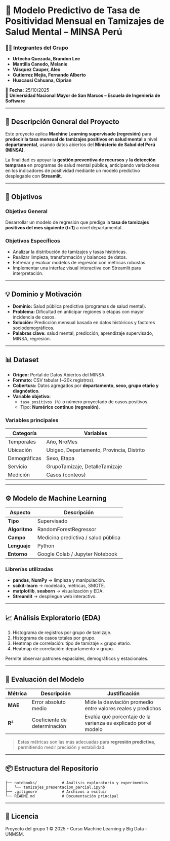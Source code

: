 # 🧠 Modelo Predictivo de Tasa de Positividad Mensual en Tamizajes de Salud Mental – MINSA Perú

### 👨‍🎓 Integrantes del Grupo
- **Urtecho Quezada, Brandon Lee**
- **Mantilla Canedo, Melanie**
- **Vásquez Cauper, Alex**
- **Gutierrez Mejía, Fernando Alberto**
- **Huacausi Cahuana, Ciprian**

📅 **Fecha:** 25/10/2025  
🏫 **Universidad Nacional Mayor de San Marcos – Escuela de Ingeniería de Software**

---

## 🧩 Descripción General del Proyecto

Este proyecto aplica **Machine Learning supervisado (regresión)** para **predecir la tasa mensual de tamizajes positivos en salud mental** a nivel **departamental**, usando datos abiertos del **Ministerio de Salud del Perú (MINSA)**.

La finalidad es apoyar la **gestión preventiva de recursos** y **la detección temprana** en programas de salud mental pública, anticipando variaciones en los indicadores de positividad mediante un modelo predictivo desplegable con **Streamlit**.

---

## 🎯 Objetivos

### Objetivo General
Desarrollar un modelo de regresión que prediga la **tasa de tamizajes positivos del mes siguiente (t+1)** a nivel departamental.

### Objetivos Específicos
- Analizar la distribución de tamizajes y tasas históricas.  
- Realizar limpieza, transformación y balanceo de datos.  
- Entrenar y evaluar modelos de regresión con métricas robustas.  
- Implementar una interfaz visual interactiva con Streamlit para interpretación.  

---

## 💡 Dominio y Motivación

- **Dominio:** Salud pública predictiva (programas de salud mental).  
- **Problema:** Dificultad en anticipar regiones o etapas con mayor incidencia de casos.  
- **Solución:** Predicción mensual basada en datos históricos y factores sociodemográficos.  
- **Palabras clave:** salud mental, predicción, aprendizaje supervisado, MINSA, regresión.  

---

## 📊 Dataset

- **Origen:** Portal de Datos Abiertos del MINSA.  
- **Formato:** CSV tabular (~20k registros).  
- **Cobertura:** Datos agregados por **departamento, sexo, grupo etario y diagnóstico**.  
- **Variable objetivo:**  
  - `tasa_positivos (%)` o número proyectado de casos positivos.  
  - Tipo: **Numérico continuo (regresión)**.  

### Variables principales
| Categoría | Variables |
|------------|------------|
| Temporales | Año, NroMes |
| Ubicación | Ubigeo, Departamento, Provincia, Distrito |
| Demográficas | Sexo, Etapa |
| Servicio | GrupoTamizaje, DetalleTamizaje |
| Medición | Casos (conteos) |

---

## ⚙️ Modelo de Machine Learning

| Aspecto | Descripción |
|----------|-------------|
| **Tipo** | Supervisado |
| **Algoritmo** | RandomForestRegressor |
| **Campo** | Medicina predictiva / salud pública |
| **Lenguaje** | Python |
| **Entorno** | Google Colab / Jupyter Notebook |

### Librerías utilizadas
- **pandas**, **NumPy** → limpieza y manipulación.  
- **scikit-learn** → modelado, métricas, SMOTE.  
- **matplotlib**, **seaborn** → visualización y EDA.  
- **Streamlit** → despliegue web interactivo.

---

## 📈 Análisis Exploratorio (EDA)

1. Histograma de registros por grupo de tamizaje.  
2. Histograma de casos totales por grupo.  
3. Heatmap de correlación: tipo de tamizaje × grupo etario.  
4. Heatmap de correlación: departamento × grupo.  

Permite observar patrones espaciales, demográficos y estacionales.

---

## 🧮 Evaluación del Modelo

| Métrica | Descripción | Justificación |
|----------|--------------|----------------|
| **MAE** | Error absoluto medio | Mide la desviación promedio entre valores reales y predichos |
| **R²** | Coeficiente de determinación | Evalúa qué porcentaje de la varianza es explicado por el modelo |

> Estas métricas son las más adecuadas para **regresión predictiva**, permitiendo medir precisión y estabilidad.

---

## 📦 Estructura del Repositorio

```
├── notebooks/           # Análisis exploratorio y experimentos
│   └── tamizajes_presentacion_parcial.ipynb
├── .gitignore           # Archivos a excluir
└── README.md            # Documentación principal
```

---

## 🧾 Licencia

Proyecto del grupo 1 
© 2025 - Curso Machine Learning y Big Data – UNMSM.
